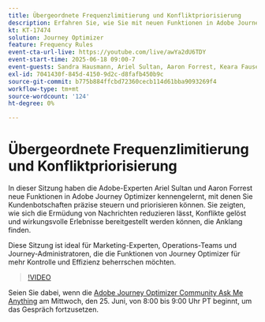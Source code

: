 ```yaml
---
title: Übergeordnete Frequenzlimitierung und Konfliktpriorisierung
description: Erfahren Sie, wie Sie mit neuen Funktionen in Adobe Journey Optimizer die wichtigsten Nachrichten, die an Kunden gesendet werden, steuern und priorisieren können.
kt: KT-17474
solution: Journey Optimizer
feature: Frequency Rules
event-cta-url-live: https://youtube.com/live/awYa2dU6TDY
event-start-time: 2025-06-18 09:00-7
event-guests: Sandra Hausmann, Ariel Sultan, Aaron Forrest, Keara Fausett
exl-id: 7041430f-845d-4150-9d2c-d8fafb450b9c
source-git-commit: b775b884ffcbd72360cecb114d61bba9093269f4
workflow-type: tm+mt
source-wordcount: '124'
ht-degree: 0%

---
```


# Übergeordnete Frequenzlimitierung und Konfliktpriorisierung

In dieser Sitzung haben die Adobe-Experten Ariel Sultan und Aaron Forrest neue Funktionen in Adobe Journey Optimizer kennengelernt, mit denen Sie Kundenbotschaften präzise steuern und priorisieren können. Sie zeigten, wie sich die Ermüdung von Nachrichten reduzieren lässt, Konflikte gelöst und wirkungsvolle Erlebnisse bereitgestellt werden können, die Anklang finden.

Diese Sitzung ist ideal für Marketing-Experten, Operations-Teams und Journey-Administratoren, die die Funktionen von Journey Optimizer für mehr Kontrolle und Effizienz beherrschen möchten.


>[!VIDEO](https://video.tv.adobe.com/v/3464052/?quality=12&learn=on)

Seien Sie dabei, wenn die [Adobe Journey Optimizer Community Ask Me Anything](https://experienceleaguecommunities.adobe.com/t5/journey-optimizer-events/ask-me-anything-june-[…]with-Journey-optimizer-product-expert/ev-p/757473) am Mittwoch, den 25. Juni, von 8:00 bis 9:00 Uhr PT beginnt, um das Gespräch fortzusetzen.
